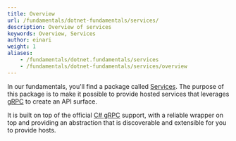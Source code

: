 ```yaml
---
title: Overview
url: /fundamentals/dotnet-fundamentals/services/
description: Overview of services
keywords: Overview, Services
author: einari
weight: 1
aliases: 
    - /fundamentals/dotnet.fundamentals/services
    - /fundamentals/dotnet-fundamentals/services/overview
---
```


In our fundamentals, you'll find a package called [Services](https://www.nuget.org/packages/Dolittle.Services/).
The purpose of this package is to make it possible to provide hosted services that leverages
[gRPC](https://grpc.github.io) to create an API surface.

It is built on top of the official [C# gRPC](https://grpc.io/docs/quickstart/csharp/) support, with
a reliable wrapper on top and providing an abstraction that is discoverable and extensible for you to
provide hosts.

